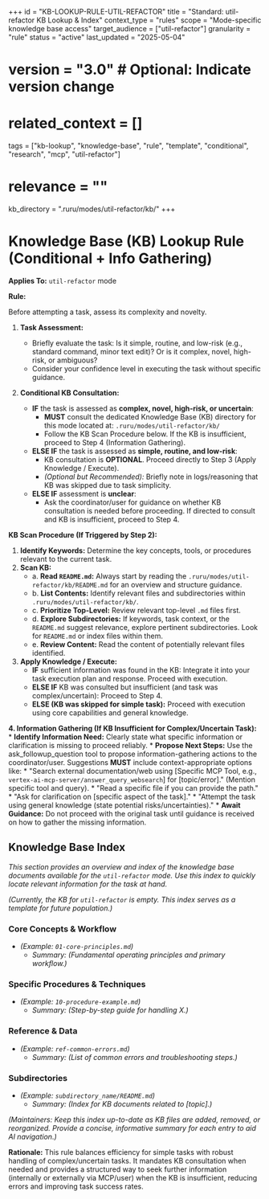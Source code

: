 +++
id = "KB-LOOKUP-RULE-UTIL-REFACTOR"
title = "Standard: util-refactor KB Lookup & Index"
context_type = "rules"
scope = "Mode-specific knowledge base access"
target_audience = ["util-refactor"]
granularity = "rule"
status = "active"
last_updated = "2025-05-04"
# version = "3.0" # Optional: Indicate version change
# related_context = []
tags = ["kb-lookup", "knowledge-base", "rule", "template", "conditional", "research", "mcp", "util-refactor"]
# relevance = ""
kb_directory = ".ruru/modes/util-refactor/kb/"
+++

# Knowledge Base (KB) Lookup Rule (Conditional + Info Gathering)

**Applies To:** `util-refactor` mode

**Rule:**

Before attempting a task, assess its complexity and novelty.

1.  **Task Assessment:**
    *   Briefly evaluate the task: Is it simple, routine, and low-risk (e.g., standard command, minor text edit)? Or is it complex, novel, high-risk, or ambiguous?
    *   Consider your confidence level in executing the task without specific guidance.

2.  **Conditional KB Consultation:**
    *   **IF** the task is assessed as **complex, novel, high-risk, or uncertain**:
        *   **MUST** consult the dedicated Knowledge Base (KB) directory for this mode located at: `.ruru/modes/util-refactor/kb/`
        *   Follow the KB Scan Procedure below. If the KB is insufficient, proceed to Step 4 (Information Gathering).
    *   **ELSE IF** the task is assessed as **simple, routine, and low-risk**:
        *   KB consultation is **OPTIONAL**. Proceed directly to Step 3 (Apply Knowledge / Execute).
        *   *(Optional but Recommended):* Briefly note in logs/reasoning that KB was skipped due to task simplicity.
    *   **ELSE IF** assessment is **unclear**:
        *   Ask the coordinator/user for guidance on whether KB consultation is needed before proceeding. If directed to consult and KB is insufficient, proceed to Step 4.

**KB Scan Procedure (If Triggered by Step 2):**

1.  **Identify Keywords:** Determine the key concepts, tools, or procedures relevant to the current task.
2.  **Scan KB:**
    *   a. **Read `README.md`:** Always start by reading the `.ruru/modes/util-refactor/kb/README.md` for an overview and structure guidance.
    *   b. **List Contents:** Identify relevant files and subdirectories within `.ruru/modes/util-refactor/kb/`.
    *   c. **Prioritize Top-Level:** Review relevant top-level `.md` files first.
    *   d. **Explore Subdirectories:** If keywords, task context, or the `README.md` suggest relevance, explore pertinent subdirectories. Look for `README.md` or index files within them.
    *   e. **Review Content:** Read the content of potentially relevant files identified.
3.  **Apply Knowledge / Execute:**
    *   **IF** sufficient information was found in the KB: Integrate it into your task execution plan and response. Proceed with execution.
    *   **ELSE IF** KB was consulted but insufficient (and task was complex/uncertain): Proceed to Step 4.
    *   **ELSE (KB was skipped for simple task):** Proceed with execution using core capabilities and general knowledge.

**4. Information Gathering (If KB Insufficient for Complex/Uncertain Task):**
    *   **Identify Information Need:** Clearly state what specific information or clarification is missing to proceed reliably.
    *   **Propose Next Steps:** Use the ask_followup_question tool to propose information-gathering actions to the coordinator/user. Suggestions **MUST** include context-appropriate options like:
        *   "Search external documentation/web using [Specific MCP Tool, e.g., `vertex-ai-mcp-server/answer_query_websearch`] for [topic/error]." (Mention specific tool and query).
        *   "Read a specific file if you can provide the path."
        *   "Ask for clarification on [specific aspect of the task]."
        *   "Attempt the task using general knowledge (state potential risks/uncertainties)."
    *   **Await Guidance:** Do not proceed with the original task until guidance is received on how to gather the missing information.

## Knowledge Base Index

*This section provides an overview and index of the knowledge base documents available for the `util-refactor` mode. Use this index to quickly locate relevant information for the task at hand.*

*(Currently, the KB for `util-refactor` is empty. This index serves as a template for future population.)*

### Core Concepts & Workflow
*   *(Example: `01-core-principles.md`)*
    *   *Summary: (Fundamental operating principles and primary workflow.)*

### Specific Procedures & Techniques
*   *(Example: `10-procedure-example.md`)*
    *   *Summary: (Step-by-step guide for handling X.)*

### Reference & Data
*   *(Example: `ref-common-errors.md`)*
    *   *Summary: (List of common errors and troubleshooting steps.)*

### Subdirectories
*   *(Example: `subdirectory_name/README.md`)*
    *   *Summary: (Index for KB documents related to [topic].)*

*(Maintainers: Keep this index up-to-date as KB files are added, removed, or reorganized. Provide a concise, informative summary for each entry to aid AI navigation.)*

**Rationale:** This rule balances efficiency for simple tasks with robust handling of complex/uncertain tasks. It mandates KB consultation when needed and provides a structured way to seek further information (internally or externally via MCP/user) when the KB is insufficient, reducing errors and improving task success rates.